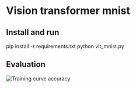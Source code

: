# Vision transformer mnist

## Install and run

pip install -r requirements.txt
python vit_mnist.py

## Evaluation
![Training curve accuracy](evaluation.png=250x250)
